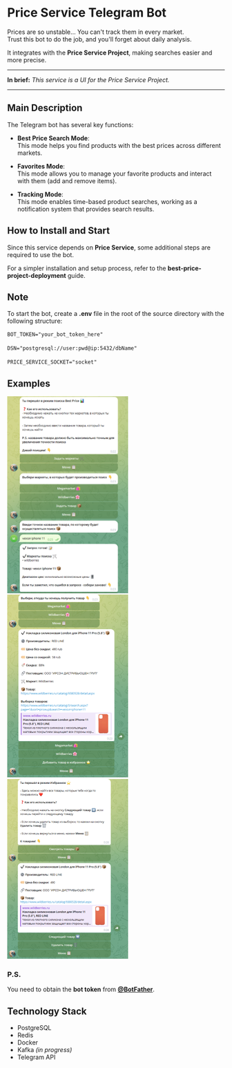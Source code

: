 # Price Service Telegram Bot

Prices are so unstable… You can't track them in every market.  
Trust this bot to do the job, and you'll forget about daily analysis.  

It integrates with the **Price Service Project**, making searches easier and more precise.  

---

**In brief:** *This service is a UI for the Price Service Project.*  

---

## Main Description  

The Telegram bot has several key functions:  

- **Best Price Search Mode**:  
  This mode helps you find products with the best prices across different markets.  

- **Favorites Mode**:  
  This mode allows you to manage your favorite products and interact with them (add and remove items).  

- **Tracking Mode**:  
  This mode enables time-based product searches, working as a notification system that provides search results.  

## How to Install and Start  

Since this service depends on **Price Service**, some additional steps are required to use the bot.  

For a simpler installation and setup process, refer to the **best-price-project-deployment** guide.  

## Note  

To start the bot, create a **.env** file in the root of the source directory with the following structure:  

```
BOT_TOKEN="your_bot_token_here"

DSN="postgresql://user:pwd@ip:5432/dbName"

PRICE_SERVICE_SOCKET="socket"
```

## Examples  

![Creating the query in the best price mode](https://github.com/MaKcm14/price-service-tg-bot/blob/develop/docs/best-price-1.png) ![Getting the products](https://github.com/MaKcm14/price-service-tg-bot/blob/develop/docs/best-price-2.png) ![Getting the favorite products](https://github.com/MaKcm14/price-service-tg-bot/blob/develop/docs/favrorites-1.png)

### P.S.  

You need to obtain the **bot token** from [**@BotFather**](https://t.me/BotFather).  

## Technology Stack  

- PostgreSQL  
- Redis  
- Docker  
- Kafka *(in progress)*  
- Telegram API  
